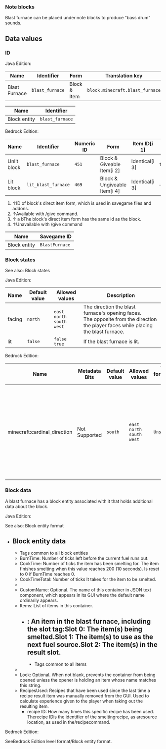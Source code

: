 ### Note blocks
Blast furnace can be placed under note blocks to produce "bass drum" sounds.

## Data values
### ID
Java Edition:

| Name          | Identifier      | Form         | Translation key                 |
|---------------|-----------------|--------------|---------------------------------|
| Blast Furnace | `blast_furnace` | Block & Item | `block.minecraft.blast_furnace` |

| Name         | Identifier      |
|--------------|-----------------|
| Block entity | `blast_furnace` |

Bedrock Edition:

| Name        | Identifier          | Numeric ID | Form                         | Item ID[i 1]   | Translation key           |
|-------------|---------------------|------------|------------------------------|----------------|---------------------------|
| Unlit block | `blast_furnace`     | `451`      | Block & Giveable Item[i 2]   | Identical[i 3] | `tile.blast_furnace.name` |
| Lit block   | `lit_blast_furnace` | `469`      | Block & Ungiveable Item[i 4] | Identical[i 3] | —                         |

1. ↑ID of block's direct item form, which is used in savegame files and addons.
2. ↑Available with /give command.
3. ↑ a bThe block's direct item form has the same id as the block.
4. ↑Unavailable with /give command

| Name         | Savegame ID    |
|--------------|----------------|
| Block entity | `BlastFurnace` |

### Block states
See also: Block states

Java Edition:

| Name   | Default value | Allowed values                            | Description                                                                                                                            |
|--------|---------------|-------------------------------------------|----------------------------------------------------------------------------------------------------------------------------------------|
| facing | `north`       | `east`<br/>`north`<br/>`south`<br/>`west` | The direction the blast furnace's opening faces.<br/>The opposite from the direction the player faces while placing the blast furnace. |
| lit    | `false`       | `false`<br/>`true`                        | If the blast furnace is lit.                                                                                                           |

Bedrock Edition:

| Name                         | Metadata Bits | Default value | Allowed values                            | Values forMetadata Bits | Description                                                                                                                            |
|------------------------------|---------------|---------------|-------------------------------------------|-------------------------|----------------------------------------------------------------------------------------------------------------------------------------|
| minecraft:cardinal_direction | Not Supported | `south`       | `east`<br/>`north`<br/>`south`<br/>`west` | `Unsupported`           | The direction the blast furnace's opening faces.<br/>The opposite from the direction the player faces while placing the blast furnace. |



### Block data
A blast furnace has a block entity associated with it that holds additional data about the block.

Java Edition:

See also: Block entity format

- Block entity data
	- 
	- Tags common to all block entities
	- BurnTime: Number of ticks left before the current fuel runs out.
	- CookTime: Number of ticks the item has been smelting for. The item finishes smelting when this value reaches 200 (10 seconds). Is reset to 0 if BurnTime reaches 0.
	- CookTimeTotal: Number of ticks It takes for the item to be smelted.
	- 
	- CustomName: Optional. The name of this container in JSON text component, which appears in its GUI where the default name ordinarily appears.
	- Items: List of items in this container.
		- : An item in the blast furnace, including the slot tag:Slot 0: The item(s) being smelted.Slot 1: The item(s) to use as the next fuel source.Slot 2: The item(s) in the result slot.
			- 
			- Tags common to all items
	- 
	- Lock: Optional. When not blank, prevents the container from being opened unless the opener is holding an item whose name matches this string.
	- RecipesUsed: Recipes that have been used since the last time a recipe result item was manually removed from the GUI. Used to calculate experience given to the player when taking out the resulting item.
		- recipe ID: How many times this specific recipe has been used. Therecipe IDis the identifier of the smeltingrecipe, as aresource location, as used in the/recipecommand.

Bedrock Edition:

SeeBedrock Edition level format/Block entity format.

